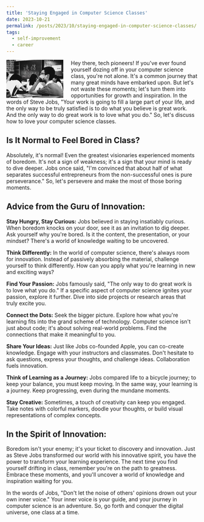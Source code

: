 ```yaml
---
title: 'Staying Engaged in Computer Science Classes'
date: 2023-10-21
permalink: /posts/2023/10/staying-engaged-in-computer-science-classes/
tags:
  - self-improvement
  - career
---
```


<img width="150" alt="staying engaged" src="/images/posts/staying-engaged-in-computer-science-classes.webp" style="float: left; margin-right: 20px;" /> Hey there, tech pioneers! If you've ever found yourself dozing off in your computer science class, you're not alone. It's a common journey that many great minds have embarked upon. But let's not waste these moments; let's turn them into opportunities for growth and inspiration. In the words of Steve Jobs, "Your work is going to fill a large part of your life, and the only way to be truly satisfied is to do what you believe is great work. And the only way to do great work is to love what you do." So, let's discuss how to love your computer science classes.

Is It Normal to Feel Bored in Class?
-----

Absolutely, it's normal! Even the greatest visionaries experienced moments of boredom. It's not a sign of weakness; it's a sign that your mind is ready to dive deeper. Jobs once said, "I'm convinced that about half of what separates successful entrepreneurs from the non-successful ones is pure perseverance." So, let's persevere and make the most of those boring moments.

Advice from the Guru of Innovation:
-----

<b> Stay Hungry, Stay Curious:</b> Jobs believed in staying insatiably curious. When boredom knocks on your door, see it as an invitation to dig deeper. Ask yourself why you're bored. Is it the content, the presentation, or your mindset? There's a world of knowledge waiting to be uncovered.

<b> Think Differently:</b> In the world of computer science, there's always room for innovation. Instead of passively absorbing the material, challenge yourself to think differently. How can you apply what you're learning in new and exciting ways?

<b> Find Your Passion:</b> Jobs famously said, "The only way to do great work is to love what you do." If a specific aspect of computer science ignites your passion, explore it further. Dive into side projects or research areas that truly excite you.

<b> Connect the Dots:</b> Seek the bigger picture. Explore how what you're learning fits into the grand scheme of technology. Computer science isn't just about code; it's about solving real-world problems. Find the connections that make it meaningful to you.

<b> Share Your Ideas:</b> Just like Jobs co-founded Apple, you can co-create knowledge. Engage with your instructors and classmates. Don't hesitate to ask questions, express your thoughts, and challenge ideas. Collaboration fuels innovation.

<b> Think of Learning as a Journey:</b> Jobs compared life to a bicycle journey; to keep your balance, you must keep moving. In the same way, your learning is a journey. Keep progressing, even during the mundane moments.

<b> Stay Creative:</b> Sometimes, a touch of creativity can keep you engaged. Take notes with colorful markers, doodle your thoughts, or build visual representations of complex concepts.

In the Spirit of Innovation:
-----

Boredom isn't your enemy; it's your ticket to discovery and innovation. Just as Steve Jobs transformed our world with his innovative spirit, you have the power to transform your learning experience. The next time you find yourself drifting in class, remember you're on the path to greatness. Embrace these moments, and you'll uncover a world of knowledge and inspiration waiting for you.

In the words of Jobs, "Don't let the noise of others' opinions drown out your own inner voice." Your inner voice is your guide, and your journey in computer science is an adventure. So, go forth and conquer the digital universe, one class at a time. 
